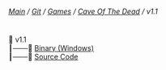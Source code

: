﻿###### [Main](https://pikakid98.github.io) / [Git](https://git-pikakid98.github.io) / [Games](https://git-pikakid98.github.io/games) / [Cave Of The Dead](https://git-pikakid98.github.io/games/cave-of-the-dead) / v1.1
<h1></h1>

📂 v1.1
\
┃───📄 [Binary (Windows)](https://github.com/Git-Pikakid98/cave-of-the-dead/releases/download/v1.1/Cave.Of.The.Dead.v1.1.7z)
\
┃───📄 [Source Code](https://github.com/Git-Pikakid98/cave-of-the-dead/archive/refs/tags/v1.1.zip)
